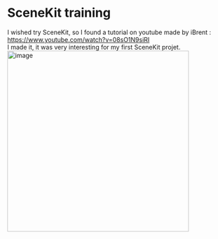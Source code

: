 # SceneKit training

I wished try SceneKit, so I found a tutorial on youtube made by iBrent : 
<br>
https://www.youtube.com/watch?v=08sO1N9siRI
<br> 
I made it, it was very interesting for my first SceneKit projet. 
<br>
<img width="414" alt="image" src="https://user-images.githubusercontent.com/62327230/198588274-d2d1efd2-72c9-4a31-81ca-48c4eac7e280.png">
